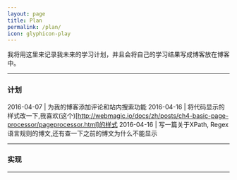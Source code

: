 ```yaml
---
layout: page
title: Plan
permalink: /plan/
icon: glyphicon-play
---
```


我将用这里来记录我未来的学习计划，并且会将自己的学习结果写成博客放在博客中。

---

### 计划

2016-04-07 | 为我的博客添加评论和站内搜索功能
2016-04-16 | 将代码显示的样式改一下,我喜欢(这个)[http://webmagic.io/docs/zh/posts/ch4-basic-page-processor/pageprocessor.html]的样式
2016-04-16 | 写一篇关于XPath, Regex语言规则的博文,还有查一下之前的博文为什么不能显示

---

### 实现

---
